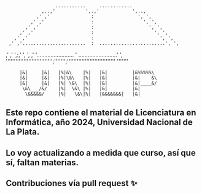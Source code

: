 <!--&&&&&&&&&&&&&&&&&&&&&&&&&&&&&&&&&&&&&&&&&&&&&&&&&&&&&&&&&&&&&&&&&&&-->

                      ...........     ............
                 ,..,'           ',.,'            ',..,
               ,' ,'               :                ', ',
             ,' ,'                 :                  ', ',
           ,' ,'                   :                    ', ',
         ,' ,'                     :                      ', ',
       ,' ,'                       :                        ', ',
     ,' ,'.......................  :  ........................', ',
   ,' ,'                         ',:,'                          ', ',
 ,'  '........................     '     .........................'  ',
  ''''''''''''''''''''''''''''';''''''';''''''''''''''''''''''''''''''
                                '''''''

<!--&&&&&&&&&&&&&&&&&&&&&&&&&&&&&&&&&&&&&&&&&&&&&&&&&&&&&&&&&&&&&&&&&&&-->

         |&|     |&|   |%|&\    |%|   |&|         |&%%%%%\
         |&|     |&|   |%|\&\   |%|   |&|         |&|    &\
         |&|     |&|   |%| \&\  |%|   |&|         |&|____&/
          \&\___/&/    |%|  \&\ |%|   |&|         |&|
           \&&&&&/     |%|   \&\|%|   |&&&&&&&|   |&|

<!--&&&&&&&&&&&&&&&&&&&&&&&&&&&&&&&&&&&&&&&&&&&&&&&&&&&&&&&&&&&&&&&&&&&-->

## Este repo contiene el material de Licenciatura en Informática, año 2024, Universidad Nacional de La Plata.
## Lo voy actualizando a medida que curso, así que sí, faltan materias.
## Contribuciones vía pull request ✨
